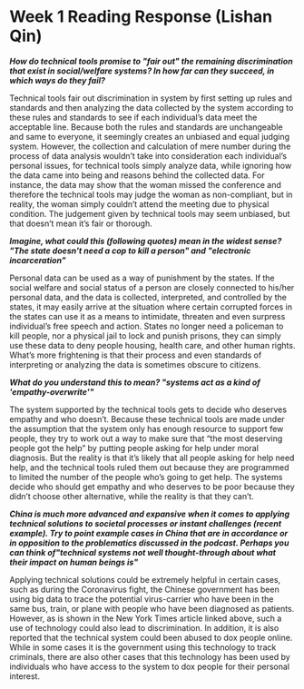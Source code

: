 # Week 1 Reading Response (Lishan Qin)
***How do technical tools promise to "fair out" the remaining discrimination that exist in social/welfare systems? In how far can they succeed, in which ways do they fail?***

Technical tools fair out discrimination in system by first setting up rules and standards and then analyzing the data collected by the system according to these rules and standards to see if each individual’s data meet the acceptable line. Because both the rules and standards are unchangeable and same to everyone, it seemingly creates an unbiased and equal judging system. However, the collection and calculation of mere number during the process of data analysis wouldn’t take into consideration each individual’s personal issues, for technical tools simply analyze data, while ignoring how the data came into being and reasons behind the collected data. For instance, the data may show that the woman missed the conference and therefore the technical tools may judge the woman as non-compliant, but in reality, the woman simply couldn’t attend the meeting due to physical condition. The judgement given by technical tools may seem unbiased, but that doesn’t mean it’s fair or thorough.

***Imagine, what could this (following quotes) mean in the widest sense?
"The state doesn't need a cop to kill a person" and "electronic incarceration"***

Personal data can be used as a way of punishment by the states. If the social welfare and social status of a person are closely connected to his/her personal data, and the data is collected, interpreted, and controlled by the states, it may easily arrive at the situation where certain corrupted forces in the states can use it as a means to intimidate, threaten and even surpress individual’s free speech and action. States no longer need a policeman to kill people, nor a physical jail to lock and punish prisons, they can simply use these data to deny people housing, health care, and other human rights. What’s more frightening is that their process and even standards of interpreting or analyzing the data is sometimes obscure to citizens.

***What do you understand this to mean?
"systems act as a kind of 'empathy-overwrite'"***

The system supported by the technical tools gets to decide who deserves empathy and who doesn’t. Because these technical tools are made under the assumption that the system only has enough resource to support few people, they try to work out a way to make sure that “the most deserving people got the help” by putting people asking for help under moral diagnosis. But the reality is that it’s likely that all people asking for help need help, and the technical tools ruled them out because they are programmed to limited the number of the people who’s going to get help. The systems decide who should get empathy and who deserves to be poor because they didn’t choose other alternative, while the reality is that they can’t.

***China is much more advanced and expansive when it comes to applying technical solutions to societal processes or instant challenges (recent example). Try to point example cases in China that are in accordance or in opposition to the problematics discussed in the podcast. Perhaps you can think of"technical systems not well thought-through about what their impact on human beings is"***

Applying technical solutions could be extremely helpful in certain cases, such as during the Coronavirus fight, the Chinese government has been using big data to trace the potential virus-carrier who have been in the same bus, train, or plane with people who have been diagnosed as patients. However, as is shown in the New York Times article linked above, such a use of technology could also lead to discrimination. In addition, it is also reported that the technical system could been abused to dox people online. While in some cases it is the government using this technology to track criminals, there are also other cases that this technology has been used by individuals who have access to the system to dox people for their personal interest.                          
